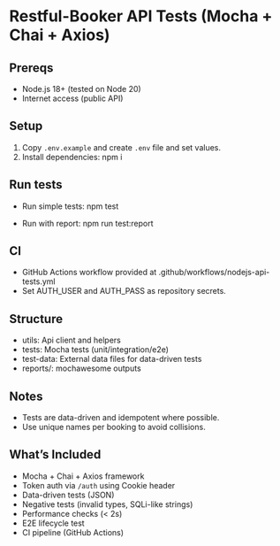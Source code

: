 # Restful-Booker API Tests (Mocha + Chai + Axios)

## Prereqs
- Node.js 18+ (tested on Node 20)
- Internet access (public API)

## Setup
1. Copy `.env.example` and create `.env` file and set values.
2. Install dependencies:
   npm i

## Run tests
- Run simple tests:
  npm test

- Run with report:
  npm run test:report

## CI
- GitHub Actions workflow provided at .github/workflows/nodejs-api-tests.yml
- Set AUTH_USER and AUTH_PASS as repository secrets.

## Structure
- utils: Api client and helpers
- tests: Mocha tests (unit/integration/e2e)
- test-data: External data files for data-driven tests
- reports/: mochawesome outputs

## Notes
- Tests are data-driven and idempotent where possible.
- Use unique names per booking to avoid collisions.

## What’s Included
- Mocha + Chai + Axios framework 
- Token auth via `/auth` using Cookie header
- Data-driven tests (JSON)
- Negative tests (invalid types, SQLi-like strings)
- Performance checks (< 2s)
- E2E lifecycle test
- CI pipeline (GitHub Actions)
